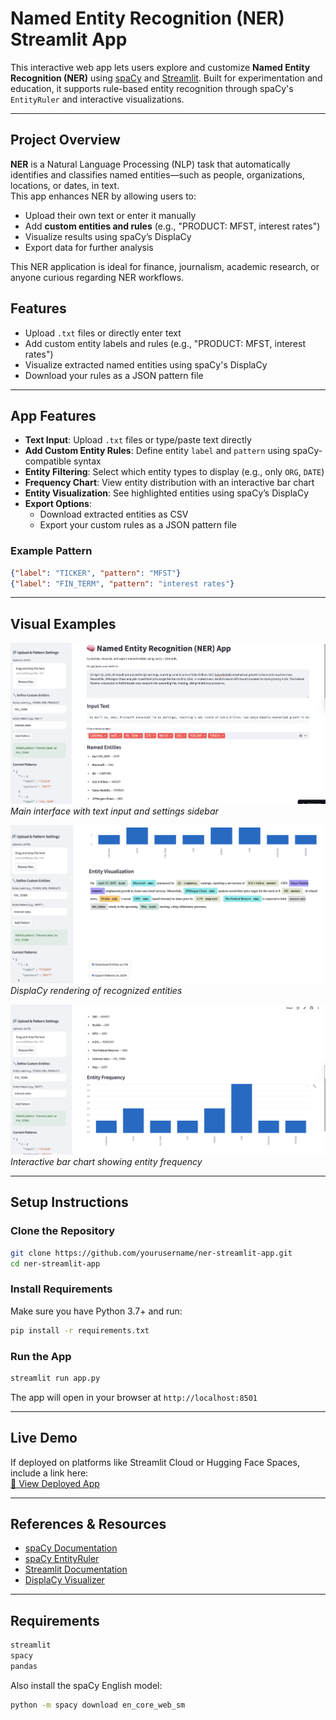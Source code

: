 # Named Entity Recognition (NER) Streamlit App

This interactive web app lets users explore and customize **Named Entity Recognition (NER)** using [spaCy](https://spacy.io/) and [Streamlit](https://streamlit.io/). Built for experimentation and education, it supports rule-based entity recognition through spaCy's `EntityRuler` and interactive visualizations.

---

## Project Overview

**NER** is a Natural Language Processing (NLP) task that automatically identifies and classifies named entities—such as people, organizations, locations, or dates, in text.  
This app enhances NER by allowing users to:

- Upload their own text or enter it manually
- Add **custom entities and rules** (e.g., "PRODUCT: MFST, interest rates")
- Visualize results using spaCy’s DisplaCy
- Export data for further analysis

This NER application is ideal for finance, journalism, academic research, or anyone curious regarding NER workflows.

##  Features
- Upload `.txt` files or directly enter text
- Add custom entity labels and rules (e.g., "PRODUCT: MFST, interest rates")
- Visualize extracted named entities using spaCy's DisplaCy
- Download your rules as a JSON pattern file

---

## App Features

- **Text Input**: Upload `.txt` files or type/paste text directly
- **Add Custom Entity Rules**: Define entity `label` and `pattern` using spaCy-compatible syntax
- **Entity Filtering**: Select which entity types to display (e.g., only `ORG`, `DATE`)
- **Frequency Chart**: View entity distribution with an interactive bar chart
- **Entity Visualization**: See highlighted entities using spaCy’s DisplaCy
- **Export Options**:  
   - Download extracted entities as CSV  
   - Export your custom rules as a JSON pattern file

### Example Pattern

```json
{"label": "TICKER", "pattern": "MFST"}
{"label": "FIN_TERM", "pattern": "interest rates"}
```

---

## Visual Examples

![NER App Interface](images/NER_App_Interface.png)  
*Main interface with text input and settings sidebar*

![Entity Visualization](images/Entity_Visualization.png)  
*DisplaCy rendering of recognized entities*

![Entity Frequency Bar Chart](images/Entity_Frequency_Bar_Chart.png)  
*Interactive bar chart showing entity frequency*

---

## Setup Instructions

### Clone the Repository

```bash
git clone https://github.com/yourusername/ner-streamlit-app.git
cd ner-streamlit-app
```

### Install Requirements

Make sure you have Python 3.7+ and run:

```bash
pip install -r requirements.txt
```

### Run the App

```bash
streamlit run app.py
```

The app will open in your browser at `http://localhost:8501`

---

## Live Demo

If deployed on platforms like Streamlit Cloud or Hugging Face Spaces, include a link here:  
[🔗 View Deployed App](https://hood-python-portfolio-chfnvfg4lpz5zora763kvf.streamlit.app/)

---

## References & Resources

- [spaCy Documentation](https://spacy.io/usage)
- [spaCy EntityRuler](https://spacy.io/api/entityruler)
- [Streamlit Documentation](https://docs.streamlit.io/)
- [DisplaCy Visualizer](https://spacy.io/usage/visualizers#displacy-ent)

---

## Requirements

```bash
streamlit
spacy
pandas
```

Also install the spaCy English model:

```bash
python -m spacy download en_core_web_sm
```
